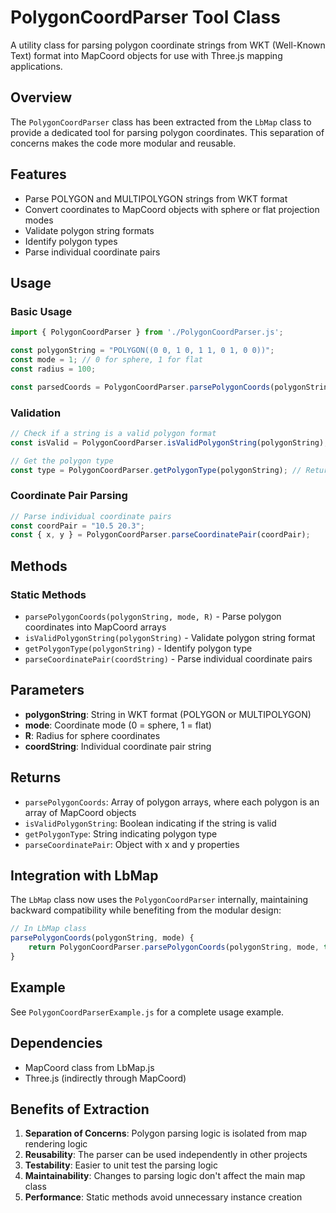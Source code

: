 # PolygonCoordParser Tool Class

A utility class for parsing polygon coordinate strings from WKT (Well-Known Text) format into MapCoord objects for use with Three.js mapping applications.

## Overview

The `PolygonCoordParser` class has been extracted from the `LbMap` class to provide a dedicated tool for parsing polygon coordinates. This separation of concerns makes the code more modular and reusable.

## Features

- Parse POLYGON and MULTIPOLYGON strings from WKT format
- Convert coordinates to MapCoord objects with sphere or flat projection modes
- Validate polygon string formats
- Identify polygon types
- Parse individual coordinate pairs

## Usage

### Basic Usage

```javascript
import { PolygonCoordParser } from './PolygonCoordParser.js';

const polygonString = "POLYGON((0 0, 1 0, 1 1, 0 1, 0 0))";
const mode = 1; // 0 for sphere, 1 for flat
const radius = 100;

const parsedCoords = PolygonCoordParser.parsePolygonCoords(polygonString, mode, radius);
```

### Validation

```javascript
// Check if a string is a valid polygon format
const isValid = PolygonCoordParser.isValidPolygonString(polygonString);

// Get the polygon type
const type = PolygonCoordParser.getPolygonType(polygonString); // Returns 'POLYGON', 'MULTIPOLYGON', or 'UNKNOWN'
```

### Coordinate Pair Parsing

```javascript
// Parse individual coordinate pairs
const coordPair = "10.5 20.3";
const { x, y } = PolygonCoordParser.parseCoordinatePair(coordPair);
```

## Methods

### Static Methods

- `parsePolygonCoords(polygonString, mode, R)` - Parse polygon coordinates into MapCoord arrays
- `isValidPolygonString(polygonString)` - Validate polygon string format
- `getPolygonType(polygonString)` - Identify polygon type
- `parseCoordinatePair(coordString)` - Parse individual coordinate pairs

## Parameters

- **polygonString**: String in WKT format (POLYGON or MULTIPOLYGON)
- **mode**: Coordinate mode (0 = sphere, 1 = flat)
- **R**: Radius for sphere coordinates
- **coordString**: Individual coordinate pair string

## Returns

- `parsePolygonCoords`: Array of polygon arrays, where each polygon is an array of MapCoord objects
- `isValidPolygonString`: Boolean indicating if the string is valid
- `getPolygonType`: String indicating polygon type
- `parseCoordinatePair`: Object with x and y properties

## Integration with LbMap

The `LbMap` class now uses the `PolygonCoordParser` internally, maintaining backward compatibility while benefiting from the modular design:

```javascript
// In LbMap class
parsePolygonCoords(polygonString, mode) {
    return PolygonCoordParser.parsePolygonCoords(polygonString, mode, this.R);
}
```

## Example

See `PolygonCoordParserExample.js` for a complete usage example.

## Dependencies

- MapCoord class from LbMap.js
- Three.js (indirectly through MapCoord)

## Benefits of Extraction

1. **Separation of Concerns**: Polygon parsing logic is isolated from map rendering logic
2. **Reusability**: The parser can be used independently in other projects
3. **Testability**: Easier to unit test the parsing logic
4. **Maintainability**: Changes to parsing logic don't affect the main map class
5. **Performance**: Static methods avoid unnecessary instance creation
